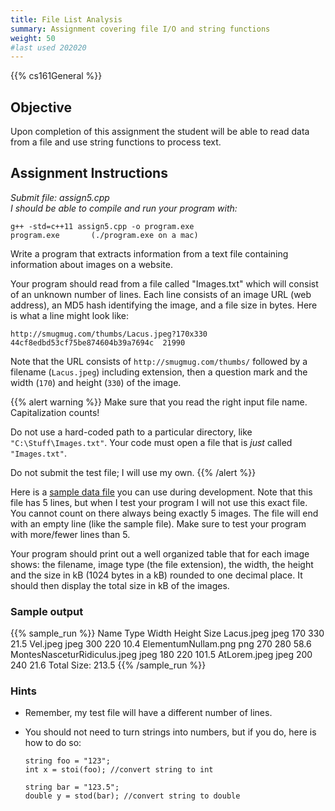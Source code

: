 ```yaml
---
title: File List Analysis
summary: Assignment covering file I/O and string functions
weight: 50
#last used 202020
---
```


{{% cs161General %}}

## Objective

Upon completion of this assignment the student will be able to read data
from a file and use string functions to process text.

## Assignment Instructions

*Submit file: assign5.cpp*  
*I should be able to compile and run your program with:*

    g++ -std=c++11 assign5.cpp -o program.exe
    program.exe       (./program.exe on a mac)

Write a program that extracts information from a text file containing
information about images on a website.

Your program should read from a file called "Images.txt" which will
consist of an unknown number of lines. Each line consists of an image
URL (web address), an MD5 hash identifying the image, and a file size in
bytes. Here is what a line might look like:

```
http://smugmug.com/thumbs/Lacus.jpeg?170x330  44cf8edbd53cf75be874604b39a7694c  21990
```

Note that the URL consists of `http://smugmug.com/thumbs/` followed by a
filename (`Lacus.jpeg`) including extension, then a question mark and
the width (`170`) and height (`330`) of the image.

{{% alert warning %}}
Make sure that you read the right input file name.
Capitalization counts!

Do not use a hard-coded path to a particular directory, like `"C:\Stuff\Images.txt"`.
Your code must open a file that is *just* called `"Images.txt"`.

Do not submit the test file; I will use my own.
{{% /alert %}}

Here is a [sample data file](Images.txt) you can use during development.
Note that this file has 5 lines, but when I test your program I will not
use this exact file. You cannot count on there always being exactly 5
images. The file will end with an empty line (like the sample file).
Make sure to test your program with more/fewer lines than 5.

Your program should print out a well organized table that for each image
shows: the filename, image type (the file extension), the width, the
height and the size in kB (1024 bytes in a kB) rounded to one decimal
place. It should then display the total size in kB of the images.

### Sample output

{{% sample_run %}}
Name                            Type   Width   Height   Size
Lacus.jpeg                      jpeg   170     330      21.5
Vel.jpeg                        jpeg   300     220      10.4
ElementumNullam.png             png    270     280      58.6
MontesNasceturRidiculus.jpeg    jpeg   180     220      101.5
AtLorem.jpeg                    jpeg   200     240      21.6
Total Size:                                             213.5
{{% /sample_run %}}

### Hints

* Remember, my test file will have a different number of lines.
* You should not need to turn strings into numbers, but if you do, here is how to do so:

  ```
  string foo = "123";
  int x = stoi(foo); //convert string to int

  string bar = "123.5";
  double y = stod(bar); //convert string to double
  ```
